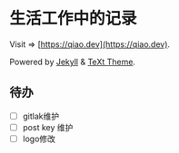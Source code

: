 # 生活工作中的记录

Visit => [https://qiao.dev](https://qiao.dev).

Powered by [Jekyll](https://jekyllrb.com/) & [TeXt Theme](https://github.com/kitian616/jekyll-TeXt-theme).


## 待办

* [ ] gitlak维护
* [ ] post key 维护
* [ ] logo修改
